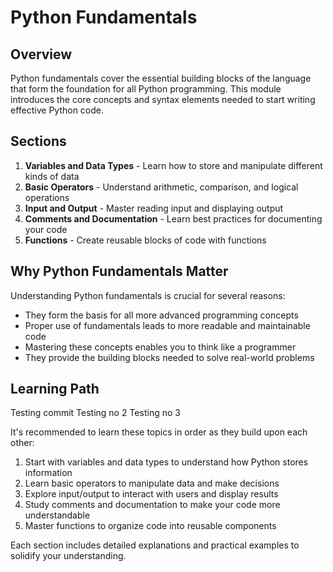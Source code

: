 # Python Fundamentals

## Overview

Python fundamentals cover the essential building blocks of the language that form the foundation for all Python programming. This module introduces the core concepts and syntax elements needed to start writing effective Python code.

## Sections

1. **Variables and Data Types** - Learn how to store and manipulate different kinds of data
2. **Basic Operators** - Understand arithmetic, comparison, and logical operations
3. **Input and Output** - Master reading input and displaying output
4. **Comments and Documentation** - Learn best practices for documenting your code
5. **Functions** - Create reusable blocks of code with functions

## Why Python Fundamentals Matter

Understanding Python fundamentals is crucial for several reasons:

- They form the basis for all more advanced programming concepts
- Proper use of fundamentals leads to more readable and maintainable code
- Mastering these concepts enables you to think like a programmer
- They provide the building blocks needed to solve real-world problems

## Learning Path
Testing commit
Testing no 2
Testing no 3

It's recommended to learn these topics in order as they build upon each other:

1. Start with variables and data types to understand how Python stores information
2. Learn basic operators to manipulate data and make decisions
3. Explore input/output to interact with users and display results
4. Study comments and documentation to make your code more understandable
5. Master functions to organize code into reusable components

Each section includes detailed explanations and practical examples to solidify your understanding. 